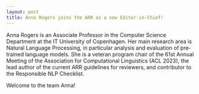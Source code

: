 ```yaml
---
layout: post
title: Anna Rogers joins the ARR as a new Editor-in-Chief!
---
```


Anna Rogers is an Associate Professor in the Computer Science Department at the IT University of Copenhagen. 
Her main research area is Natural Language Processing, in particular analysis and evaluation of pre-trained language models. 
She is a veteran program chair of the 61st Annual Meeting of the Association for Computational Linguistics (ACL 2023), the lead author of the current ARR guidelines for reviewers, and contributor to the Responsible NLP Checklist. 

Welcome to the team Anna!
